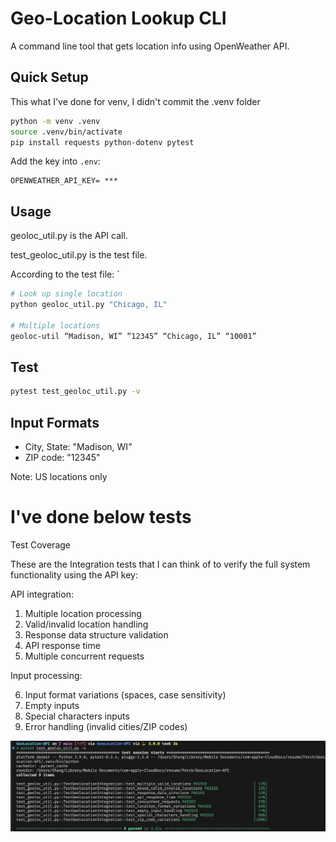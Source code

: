 # Geo-Location Lookup CLI

A command line tool that gets location info using OpenWeather API.

## Quick Setup
This what I've done for venv, I didn't commit the .venv folder
```bash
python -m venv .venv
source .venv/bin/activate  
pip install requests python-dotenv pytest
```

Add the key into `.env`:
```
OPENWEATHER_API_KEY= ***
```

## Usage

geoloc_util.py is the API call.

test_geoloc_util.py is the test file. 

According to the test file: `
```bash
# Look up single location
python geoloc_util.py "Chicago, IL"

# Multiple locations
geoloc-util “Madison, WI” “12345” “Chicago, IL” “10001”
```

## Test
```bash
pytest test_geoloc_util.py -v
```

## Input Formats
- City, State: "Madison, WI"
- ZIP code: "12345"

Note: US locations only


# I've done below tests 

Test Coverage

These are the Integration tests that I can think of to verify the full system functionality using the API key:

API integration: 

1. Multiple location processing
2. Valid/invalid location handling
3. Response data structure validation
4. API response time
5. Multiple concurrent requests

Input processing:

6. Input format variations (spaces, case sensitivity)
7. Empty inputs
8. Special characters inputs
9. Error handling (invalid cities/ZIP codes)


![alt text](image.png)